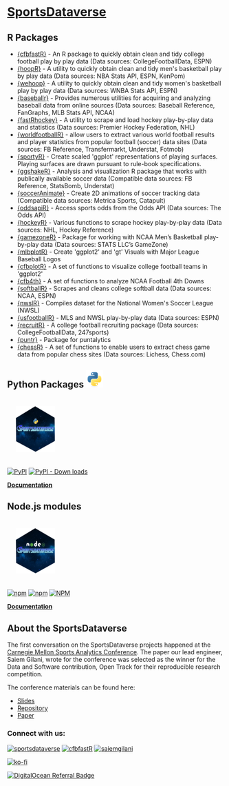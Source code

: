 # [SportsDataverse](https://sportsdataverse.org/ "The home page of the SportsDataverse Organization")


## R Packages

- [{cfbfastR}](https://cfbfastR.sportsdataverse.org/) - An R package to quickly obtain clean and tidy college football play by play data (Data sources: CollegeFootballData, ESPN)
- [{hoopR}](https://hoopR.sportsdataverse.org/) - A utility to quickly obtain clean and tidy men's
    basketball play by play data (Data sources: NBA Stats API, ESPN, KenPom)
- [{wehoop}](https://wehoop.sportsdataverse.org/) - A utility to quickly obtain clean and tidy women's
    basketball play by play data (Data sources: WNBA Stats API, ESPN)
- [{baseballr}](https://BillPetti.github.io/baseballr/) - Provides numerous utilities for acquiring and analyzing
    baseball data from online sources (Data sources: Baseball Reference, FanGraphs, MLB Stats API, NCAA)
- [{fastRhockey}](https://fastrhockey.sportsdataverse.org/) - A utility to scrape and load hockey play-by-play data and statistics (Data sources: Premier Hockey Federation, NHL)
- [{worldfootballR}](https://jaseziv.github.io/worldfootballR/) - allow users to extract various world football results and player statistics from popular football (soccer) data sites (Data sources: FB Reference, Transfermarkt, Understat, Fotmob)
- [{sportyR}](https://sportyr.sportsdataverse.org/) - Create scaled 'ggplot' representations of playing surfaces. Playing surfaces are drawn pursuant to rule-book specifications.
- [{ggshakeR}](https://abhiamishra.github.io/ggshakeR/) - Analysis and visualization R package that works with publically available soccer data (Compatible data sources: FB Reference, StatsBomb, Understat)
- [{soccerAnimate}](https://github.com/Dato-Futbol/soccerAnimate) - Create 2D animations of soccer tracking data (Compatible data sources: Metrica Sports, Catapult)
- [{oddsapiR}](https://oddsapir.sportsdataverse.org/) - Access sports odds from the Odds API (Data sources: The Odds API)
- [{hockeyR}](https://hockeyr.netlify.app/) - Various functions to scrape hockey play-by-play data (Data sources: NHL, Hockey Reference)
- [{gamezoneR}](https://jacklich10.github.io/gamezoneR/) - Package for working with NCAA Men’s Basketball play-by-play data (Data sources: STATS LLC’s GameZone)
- [{mlbplotR}](https://camdenk.github.io/mlbplotR/) - Create 'ggplot2' and 'gt' Visuals with Major League Baseball Logos
- [{cfbplotR}](https://cfbplotr.sportsdataverse.org/) - A set of functions to visualize college football teams in 'ggplot2'
- [{cfb4th}](http://cfb4th.sportsdataverse.org/) - A set of functions to analyze NCAA Football 4th Downs
- [{softballR}](https://github.com/sportsdataverse/softballR) - Scrapes and cleans college softball data (Data sources: NCAA, ESPN)
- [{nwslR}](https://github.com/nwslR/nwslR) - Compiles dataset for the National Women's Soccer League (NWSL)
- [{usfootballR}](https://usfootballr.sportsdataverse.org/) - MLS and NWSL play-by-play data (Data sources: ESPN)
- [{recruitR}](https://recruitr.sportsdataverse.org/) - A college football recruiting package (Data sources: CollegeFootballData, 247sports)
- [{puntr}](https://puntalytics.github.io/puntr) - Package for puntalytics
- [{chessR}](https://jaseziv.github.io/chessR/) - A set of functions to enable users to extract chess game data from popular chess sites (Data sources: Lichess, Chess.com)


## Python Packages <a href="https://pypi.org/user/saiemgilani/" alt="Saiem's Python Packages" target="_blank"> <img src="https://raw.githubusercontent.com/devicons/devicon/master/icons/python/python-original.svg" alt="python" width="40" height="40"/> </a>

<a href='https://pypi.org/project/sportsdataverse/'><img src='https://raw.githubusercontent.com/sportsdataverse/.github/main/profile/sdv-py-logo.png' style="float:center;margin:20px"  width="18%" min-width="100px"  /></a>

[![PyPI](https://img.shields.io/pypi/v/sportsdataverse?label=sportsdataverse&logo=python&style=for-the-badge)](https://pypi.org/project/sportsdataverse/) <a href='https://pypi.org/project/sportsdataverse/'><img alt="PyPI - Down
loads" src="https://img.shields.io/pypi/dm/sportsdataverse?style=for-the-badge"></a>

[**Documentation**](https://py.sportsdataverse.org/)

## Node.js modules <a href="https://nodejs.org" target="_blank">

<a href='https://www.npmjs.com/package/sportsdataverse'><img src='https://raw.githubusercontent.com/sportsdataverse/.github/main/profile/sdv-js.png' style="float:center;margin:20px"  width="18%" min-width="100px"/></a>

[![npm](https://img.shields.io/npm/v/sportsdataverse?style=for-the-badge)](https://js.sportsdataverse.org/)  [![npm](https://img.shields.io/npm/dm/sportsdataverse?style=for-the-badge)](https://www.npmjs.com/package/sportsdataverse)
<a href='https://www.npmjs.com/package/sportsdataverse'>[![NPM](https://nodei.co/npm/sportsdataverse.png)](https://npmjs.org/package/sportsdataverse)</a>

[**Documentation**](https://js.sportsdataverse.org/)

## About the SportsDataverse

The first conversation on the SportsDataverse projects happened at the [Carnegie Mellon Sports Analytics Conference](https://www.stat.cmu.edu/cmsac/conference/2021/). The paper our lead engineer, Saiem Gilani, wrote for the conference was selected as the winner for the Data and Software contribution, Open Track for their reproducible research competition.

The conference materials can be found here:
  - [Slides](https://saiemgilani.github.io/The_SportsDataverse_Initiative/)
  - [Repository](https://github.com/saiemgilani/The_SportsDataverse_Initiative)
  - [Paper](https://www.stat.cmu.edu/cmsac/conference/2021/assets/pdf/SaiemGilani.pdf)



<h3 align="left">Connect with us:</h3>
<a href="https://twitter.com/sportsdataverse" target="blank"><img src="https://img.shields.io/twitter/follow/sportsdataverse?color=blue&label=%40sportsdataverse&logo=twitter&style=for-the-badge" alt="sportsdataverse" /></a> <a href="https://twitter.com/cfbfastR" target="blank"><img src="https://img.shields.io/twitter/follow/cfbfastR?color=blue&label=%40cfbfastR&logo=twitter&style=for-the-badge" alt="cfbfastR" /></a> <a href="https://twitter.com/saiemgilani" target="blank"><img src="https://img.shields.io/twitter/follow/saiemgilani?color=blue&label=%40saiemgilani&logo=twitter&style=for-the-badge" alt="saiemgilani" /></a>

[![ko-fi](https://ko-fi.com/img/githubbutton_sm.svg)](https://ko-fi.com/G2G0KJ588)

[![DigitalOcean Referral Badge](https://web-platforms.sfo2.cdn.digitaloceanspaces.com/WWW/Badge%201.svg)](https://www.digitalocean.com/?refcode=38816e14651f&utm_campaign=Referral_Invite&utm_medium=Referral_Program&utm_source=badge)
